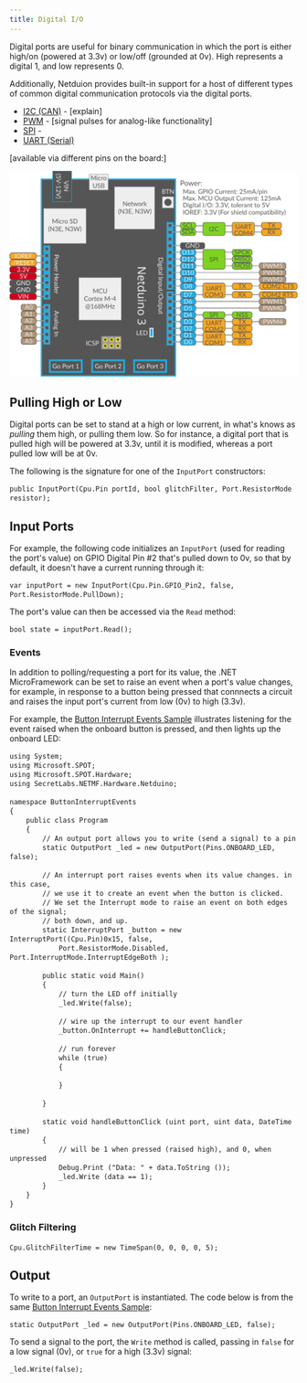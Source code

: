 ```yaml
---
title: Digital I/O
---
```


Digital ports are useful for binary communication in which the port is either high/on (powered at 3.3v) or low/off (grounded at 0v). High represents a digital 1, and low represents 0. 

Additionally, Netduion provides built-in support for a host of different types of common digital communication protocols via the digital ports. 

* [I2C (CAN)](Digital/CAN/) - [explain]
* [PWM](Digital/PWM/) - [signal pulses for analog-like functionality]
* [SPI](Digital/SPI/) - 
* [UART (Serial)](Digital/UART/)

[available via different pins on the board:]

![](../../About/Netduino3_Pinout.svg)

## Pulling High or Low

Digital ports can be set to stand at a high or low current, in what's knows as _pulling_ them high, or pulling them low. So for instance, a digital port that is pulled high will be powered at 3.3v, until it is modified, whereas a port pulled low will be at 0v. 

The following is the signature for one of the `InputPort` constructors:

```CSharp
public InputPort(Cpu.Pin portId, bool glitchFilter, Port.ResistorMode resistor);
```


## Input Ports


For example, the following code initializes an `InputPort` (used for reading the port's value) on GPIO Digital Pin #2 that's pulled down to 0v, so that by default, it doesn't have a current running through it:


```CSharp
var inputPort = new InputPort(Cpu.Pin.GPIO_Pin2, false,
Port.ResistorMode.PullDown);
```

The port's value can then be accessed via the `Read` method:

```CSharp
bool state = inputPort.Read();
```

### Events

In addition to polling/requesting a port for its value, the .NET MicroFramework can be set to raise an event when a port's value changes, for example, in response to a button being pressed that connnects a circuit and raises the input port's current from low (0v) to high (3.3v).

For example, the [Button Interrupt Events Sample](/Samples/Netduino/ButtonInteruptEvents) illustrates listening for the event raised when the onboard button is pressed, and then lights up the onboard LED:

```
using System;
using Microsoft.SPOT;
using Microsoft.SPOT.Hardware;
using SecretLabs.NETMF.Hardware.Netduino;

namespace ButtonInterruptEvents
{
	public class Program
	{
		// An output port allows you to write (send a signal) to a pin
		static OutputPort _led = new OutputPort(Pins.ONBOARD_LED, false);

		// An interrupt port raises events when its value changes. in this case, 
		// we use it to create an event when the button is clicked.
		// We set the Interrupt mode to raise an event on both edges of the signal;
		// both down, and up.
		static InterruptPort _button = new InterruptPort((Cpu.Pin)0x15, false, 
			Port.ResistorMode.Disabled, Port.InterruptMode.InterruptEdgeBoth );
		
		public static void Main()
		{
			// turn the LED off initially
			_led.Write(false);

			// wire up the interrupt to our event handler
			_button.OnInterrupt += handleButtonClick;

			// run forever
			while (true)
			{
				
			}

		}

		static void handleButtonClick (uint port, uint data, DateTime time)
		{
			// will be 1 when pressed (raised high), and 0, when unpressed
			Debug.Print ("Data: " + data.ToString ());
			_led.Write (data == 1);
		}
	}
}
```

### Glitch Filtering


```
Cpu.GlitchFilterTime = new TimeSpan(0, 0, 0, 0, 5);
```


## Output

To write to a port, an `OutputPort` is instantiated. The code below is from the same [Button Interrupt Events Sample](/Samples/Netduino/ButtonInteruptEvents):

```CSharp
static OutputPort _led = new OutputPort(Pins.ONBOARD_LED, false);
```

To send a signal to the port, the `Write` method is called, passing in `false` for a low signal (0v), or `true` for a high (3.3v) signal:

```CSharp
_led.Write(false); 
```
